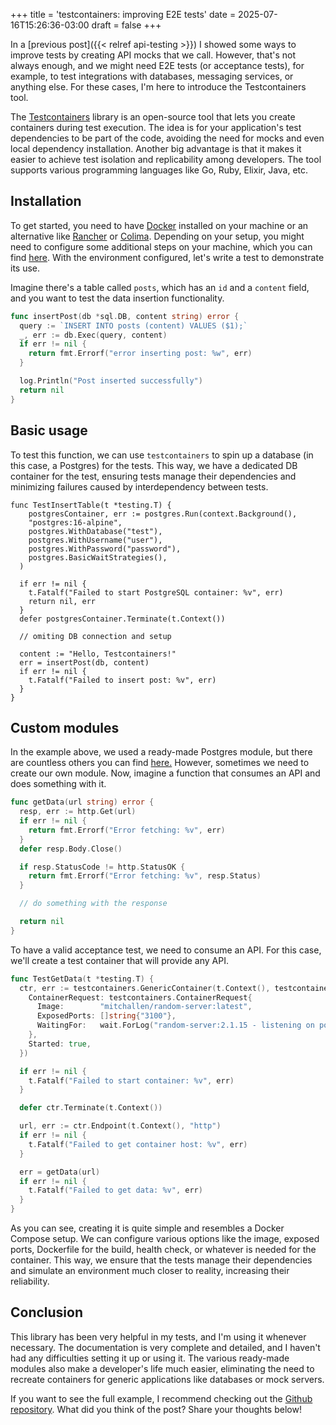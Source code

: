 +++
title = 'testcontainers: improving E2E tests'
date = 2025-07-16T15:26:36-03:00
draft = false
+++

In a [previous post]({{< relref api-testing >}}) I showed some ways to improve tests by creating API mocks that we call. However, that's not always enough, and we might need E2E tests (or acceptance tests), for example, to test integrations with databases, messaging services, or anything else. For these cases, I'm here to introduce the Testcontainers tool.

The [Testcontainers](https://testcontainers.com/) library is an open-source tool that lets you create containers during test execution. The idea is for your application's test dependencies to be part of the code, avoiding the need for mocks and even local dependency installation. Another big advantage is that it makes it easier to achieve test isolation and replicability among developers. The tool supports various programming languages like Go, Ruby, Elixir, Java, etc.

## Installation
To get started, you need to have [Docker](https://www.docker.com/) installed on your machine or an alternative like [Rancher](https://www.rancher.com/) or [Colima](https://github.com/abiosoft/colima). Depending on your setup, you might need to configure some additional steps on your machine, which you can find [here](https://golang.testcontainers.org/system_requirements/docker/). With the environment configured, let's write a test to demonstrate its use.

Imagine there's a table called `posts`, which has an `id` and a `content` field, and you want to test the data insertion functionality.

```go
func insertPost(db *sql.DB, content string) error {
  query := `INSERT INTO posts (content) VALUES ($1);`
  _, err := db.Exec(query, content)
  if err != nil {
    return fmt.Errorf("error inserting post: %w", err)
  }

  log.Println("Post inserted successfully")
  return nil
}
```

## Basic usage
To test this function, we can use `testcontainers` to spin up a database (in this case, a Postgres) for the tests. This way, we have a dedicated DB container for the test, ensuring tests manage their dependencies and minimizing failures caused by interdependency between tests.

```golang
func TestInsertTable(t *testing.T) {
    postgresContainer, err := postgres.Run(context.Background(),
    "postgres:16-alpine",
    postgres.WithDatabase("test"),
    postgres.WithUsername("user"),
    postgres.WithPassword("password"),
    postgres.BasicWaitStrategies(),
  )

  if err != nil {
    t.Fatalf("Failed to start PostgreSQL container: %v", err)
    return nil, err
  }
  defer postgresContainer.Terminate(t.Context())

  // omiting DB connection and setup

  content := "Hello, Testcontainers!"
  err = insertPost(db, content)
  if err != nil {
    t.Fatalf("Failed to insert post: %v", err)
  }
}
```

## Custom modules
In the example above, we used a ready-made Postgres module, but there are countless others you can find [here.](https://testcontainers.com/modules/) However, sometimes we need to create our own module. Now, imagine a function that consumes an API and does something with it.

```go
func getData(url string) error {
  resp, err := http.Get(url)
  if err != nil {
    return fmt.Errorf("Error fetching: %v", err)
  }
  defer resp.Body.Close()

  if resp.StatusCode != http.StatusOK {
    return fmt.Errorf("Error fetching: %v", resp.Status)
  }

  // do something with the response

  return nil
}
```

To have a valid acceptance test, we need to consume an API. For this case, we'll create a test container that will provide any API.

```go
func TestGetData(t *testing.T) {
  ctr, err := testcontainers.GenericContainer(t.Context(), testcontainers.GenericContainerRequest{
    ContainerRequest: testcontainers.ContainerRequest{
      Image:        "mitchallen/random-server:latest",
      ExposedPorts: []string{"3100"},
      WaitingFor:   wait.ForLog("random-server:2.1.15 - listening on port 3100!"),
    },
    Started: true,
  })

  if err != nil {
    t.Fatalf("Failed to start container: %v", err)
  }

  defer ctr.Terminate(t.Context())

  url, err := ctr.Endpoint(t.Context(), "http")
  if err != nil {
    t.Fatalf("Failed to get container host: %v", err)
  }

  err = getData(url)
  if err != nil {
    t.Fatalf("Failed to get data: %v", err)
  }
}
```

As you can see, creating it is quite simple and resembles a Docker Compose setup. We can configure various options like the image, exposed ports, Dockerfile for the build, health check, or whatever is needed for the container. This way, we ensure that the tests manage their dependencies and simulate an environment much closer to reality, increasing their reliability.

## Conclusion
This library has been very helpful in my tests, and I'm using it whenever necessary. The documentation is very complete and detailed, and I haven't had any difficulties setting it up or using it. The various ready-made modules also make a developer's life much easier, eliminating the need to recreate containers for generic applications like databases or mock servers.

If you want to see the full example, I recommend checking out the [Github repository](https://github.com/mfbmina/poc_testcontainers). What did you think of the post? Share your thoughts below!
